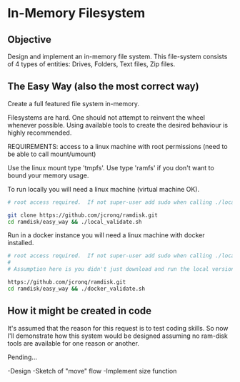 # In-Memory Filesystem
## Objective

Design and implement an in-memory file system. This file-system consists of 4
types of entities: Drives, Folders, Text files, Zip files.

## The Easy Way (also the most correct way)
Create a full featured file system in-memory.

Filesystems are hard.  One should not attempt to reinvent the wheel whenever possible.  Using available tools to create the desired behaviour is highly recommended. 

REQUIREMENTS: access to a linux machine with root permissions (need to be able to call mount/umount)

Use the linux mount type 'tmpfs'.  Use type 'ramfs' if you don't want to bound your memory usage.

To run locally you will need a linux machine (virtual machine OK).

```bash
# root access required.  If not super-user add sudo when calling ./local_validate.sh

git clone https://github.com/jcronq/ramdisk.git
cd ramdisk/easy_way && ./local_validate.sh
```

Run in a docker instance you will need a linux machine with docker installed.
```bash
# root access required.  If not super-user add sudo when calling ./local_validate.sh
#
# Assumption here is you didn't just download and run the local version. 

https://github.com/jcronq/ramdisk.git
cd ramdisk/easy_way && ./docker_validate.sh
```

## How it might be created in code
It's assumed that the reason for this request is to test coding skills.  So now I'll demonstrate how this system would be designed assuming no ram-disk tools are available for one reason or another. 

Pending...

-Design
-Sketch of "move" flow
-Implement size function
